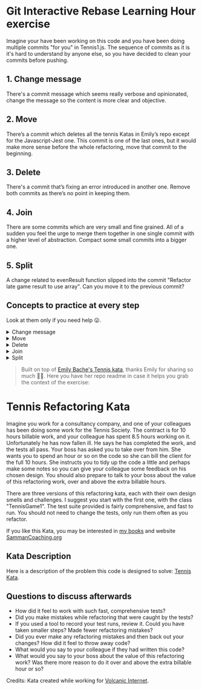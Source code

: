 # Git Interactive Rebase Learning Hour exercise

Imagine your have been working on this code and you have been doing multiple commits "for you" in Tennis1.js. The sequence of commits as it is it's hard to understand by anyone else, so you have decided to clean your commits before pushing.

## 1. Change message
There's a commit message which seems really verbose and opinionated, change the message so the content is more clear and objective.
## 2. Move
There’s a commit which deletes all the tennis Katas in Emily’s repo except for the Javascript-Jest one. This commit is one of the last ones, but it would make more sense before the whole refactoring, move that commit to the beginning.
## 3. Delete
There's a commit that’s fixing an error introduced in another one. Remove both commits as there’s no point in keeping them.
## 4. Join
There are some commits which are very small and fine grained. All of a sudden you feel the urge to merge them together in one single commit with a higher level of abstraction.
Compact some small commits into a bigger one.
## 5. Split
A change related to evenResult function slipped into the commit "Refactor late game result to use array". Can you move it to the previous commit?

## Concepts to practice at every step
Look at them only if you need help 😛.
<details>
           <summary>Change message</summary>
           <p>Rewrite via <a href="https://git-scm.com/book/en/v2/Git-Tools-Rewriting-History">interactive rebase</a></p>
</details>
<details>
           <summary>Move</summary>
           <p>Move via <a href="https://git-scm.com/book/en/v2/Git-Tools-Rewriting-History">interactive rebase</a></p>
</details>
<details>
           <summary>Delete</summary>
           <p>Drop via <a href="https://git-scm.com/book/en/v2/Git-Tools-Rewriting-History">interactive rebase</a></p>
</details>
<details>
           <summary>Join</summary>
           <p>Squash or fixup via <a href="https://git-scm.com/book/en/v2/Git-Tools-Rewriting-History">interactive rebase</a></p>
</details>
<details>
           <summary>Split</summary>
           <p><a href="https://stackoverflow.com/questions/6217156/break-a-previous-commit-into-multiple-commits">Split a commit</a> (be sure to use the commit previous to the one you wanna break) and fixup via <a href="https://git-scm.com/book/en/v2/Git-Tools-Rewriting-History">interactive rebase</a></p>
</details>

> Built on top of [Emily Bache's Tennis kata](https://github.com/emilybache/Tennis-Refactoring-Kata), thanks Emily for sharing so much 🙌🙌.
> Here you have her repo readme in case it helps you grab the context of the exercise:

# Tennis Refactoring Kata

Imagine you work for a consultancy company, and one of your colleagues has been doing some work for the Tennis Society. The contract is for 10 hours billable work, and your colleague has spent 8.5 hours working on it. Unfortunately he has now fallen ill. He says he has completed the work, and the tests all pass. Your boss has asked you to take over from him. She wants you to spend an hour or so on the code so she can bill the client for the full 10 hours. She instructs you to tidy up the code a little and perhaps make some notes so you can give your colleague some feedback on his chosen design. You should also prepare to talk to your boss about the value of this refactoring work, over and above the extra billable hours.

There are three versions of this refactoring kata, each with their own design smells and challenges. I suggest you start with the first one, with the class "TennisGame1". The test suite provided is fairly comprehensive, and fast to run. You should not need to change the tests, only run them often as you refactor.

If you like this Kata, you may be interested in [my books](https://leanpub.com/u/emilybache) and website [SammanCoaching.org](https://sammancoaching.org)

## Kata Description

Here is a description of the problem this code is designed to solve: [Tennis Kata](https://sammancoaching.org/kata_descriptions/tennis.html).

## Questions to discuss afterwards

* How did it feel to work with such fast, comprehensive tests?
* Did you make mistakes while refactoring that were caught by the tests?
* If you used a tool to record your test runs, review it. Could you have taken smaller steps? Made fewer refactoring mistakes?
* Did you ever make any refactoring mistakes and then back out your changes? How did it feel to throw away code?
* What would you say to your colleague if they had written this code?
* What would you say to your boss about the value of this refactoring work? Was there more reason to do it over and above the extra billable hour or so?


Credits: Kata created while working for [Volcanic Internet](https://volcanicinternet.com/en/).
